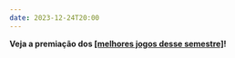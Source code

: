 ```yaml
---
date: 2023-12-24T20:00
---
```

**Veja a premiação dos [[melhores jogos desse semestre]](https://ufv-inf216.lucasnferreira.com/premiacao/)!**
